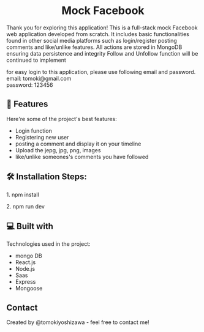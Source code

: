 <h1 align="center" id="title">Mock Facebook</h1>

<p id="description">Thank you for exploring this application! This is a full-stack mock Facebook web application developed from scratch. It includes basic functionalities found in other social media platforms such as login/register posting comments and like/unlike features. All actions are stored in MongoDB ensuring data persistence and integrity Follow and Unfollow function will be continued to implement</p>
<p> for easy login to this application, please use following email and password. <br>
email: tomoki@gmail.com<br>
password: 123456
</p>

<h2>🧐 Features</h2>

Here're some of the project's best features:

- Login function
- Registering new user
- posting a comment and display it on your timeline
- Upload the jepg, jpg, png, images
- like/unlike someones's comments you have followed

<h2>🛠️ Installation Steps:</h2>

<p>1. npm install</p>

<p>2. npm run dev</p>

<h2>💻 Built with</h2>

Technologies used in the project:

- mongo DB
- React.js
- Node.js
- Saas
- Express
- Mongoose
<h2>Contact</h2>
Created by @tomokiyoshizawa - feel free to contact me!
